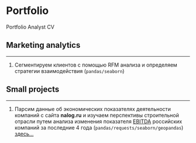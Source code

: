 # Portfolio
Portfolio Analyst CV

## Marketing analytics
---
1. Сегментируем клиентов с помощью RFM анализа и определяем стратегии взаимодействия (`pandas/seaborn`)

## Small projects
---
1. Парсим данные об экономических показателях деятельности компаний с сайта **nalog.ru** и изучаем перспективы строительной отрасли путем анализа изменения показателя [EBITDA](https://национальныепроекты.рф/news/chto-takoe-ebitda/) российских компаний за последние 4 года (`pandas/requests/seaborn/geopandas`) [здесь...](/Practical%20tasks/nalog.ru/EBITDA%20analysis.ipynb)
